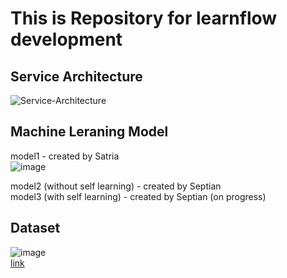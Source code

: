 # This is Repository for learnflow development <br />

## Service Architecture <br />
![Service-Architecture](https://github.com/Nivv16/learnflow/assets/142441929/2ea2c136-c73f-403b-a1cf-1ac98529a3f8)


## Machine Leraning Model
model1 - created by Satria <br />
![image](https://github.com/Nivv16/learnflow/assets/142441929/67fd565b-c780-41d9-b510-bab22bf6fa34)

model2 (without self learning) - created by Septian <br />
model3 (with self learning) - created by Septian (on progress) <br />


## Dataset
![image](https://github.com/Nivv16/learnflow/assets/142441929/3058c1b6-0293-466e-a345-b896c059614d)  <br />
[link](https://drive.google.com/drive/folders/1egBmZBAzGGWmXihA34IiQuudEz-7n87A?usp=sharing)


